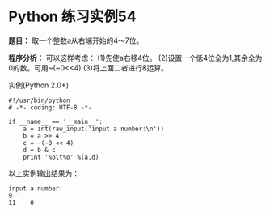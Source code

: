 # Python 练习实例54

**题目：** 取一个整数a从右端开始的4〜7位。

**程序分析：** 可以这样考虑：
(1)先使a右移4位。
(2)设置一个低4位全为1,其余全为0的数。可用~(~0<<4)
(3)将上面二者进行&运算。

实例(Python 2.0+)

```
#!/usr/bin/python
# -*- coding: UTF-8 -*-

if __name__ == '__main__':
    a = int(raw_input('input a number:\n'))
    b = a >> 4
    c = ~(~0 << 4)
    d = b & c
    print '%o\t%o' %(a,d)
```

以上实例输出结果为：

```
input a number:
9
11    0
```
